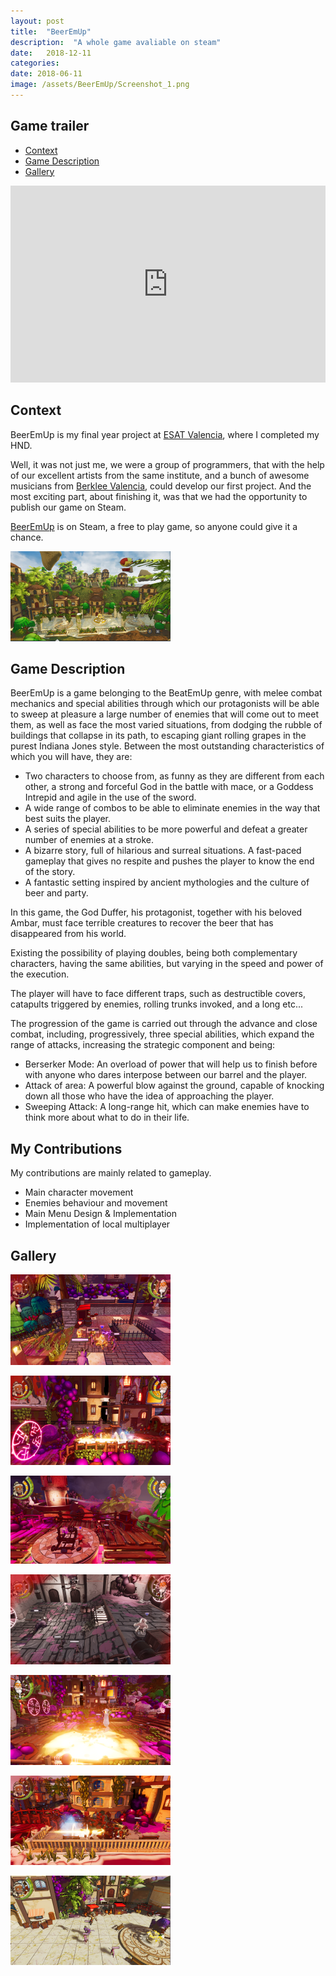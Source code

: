```yaml
---
layout: post
title:  "BeerEmUp"
description:  "A whole game avaliable on steam"
date:   2018-12-11
categories: 
date: 2018-06-11 
image: /assets/BeerEmUp/Screenshot_1.png
---
```

## Game trailer
* [Context](#context)
* [Game Description](#game-description)
* [Gallery](#gallery)

<center>
<iframe width="100%" height="315" src="https://www.youtube.com/embed/Px1C7v5Kizg" frameborder="0" allow="accelerometer; autoplay; encrypted-media; gyroscope; picture-in-picture" allowfullscreen></iframe>
</center>


## Context

BeerEmUp is my final year project at [ESAT Valencia](https://www.esat.es/), where I completed my HND.

Well, it was not just me, we were a group of programmers, that with the help of our excellent artists from the same institute,
and a bunch of awesome musicians from [Berklee Valencia](https://valencia.berklee.edu/),  could develop our first project.
And the most exciting part, about finishing it, was that we had the opportunity to publish our game on Steam.


[BeerEmUp](https://store.steampowered.com/app/945880/Beerem_Up/) is on Steam, a free to play game, so anyone could give it a chance.


![My helpful screenshot](/assets/BeerEmUp/Screenshot_1.png)


## Game Description
BeerEmUp is a game belonging to the BeatEmUp genre, with melee combat mechanics
and special abilities through which our protagonists will be able to sweep at pleasure a large
number of enemies that will come out to meet them, as well as face the most varied
situations, from dodging the rubble of buildings that collapse in its path, to escaping giant
rolling grapes in the purest Indiana Jones style.
Between the most outstanding characteristics of which you will have, they are:
* Two characters to choose from, as funny as they are different from each other, a
strong and forceful God in the battle with mace, or a Goddess Intrepid and agile in
the use of the sword.
* A wide range of combos to be able to eliminate enemies in the way that best suits the
player.
* A series of special abilities to be more powerful and defeat a greater number of
enemies at a stroke.
* A bizarre story, full of hilarious and surreal situations.
A fast-paced gameplay that gives no respite and pushes the player to know the end
of the story.
* A fantastic setting inspired by ancient mythologies and the culture of beer and party.  



In this game, the God Duffer, his protagonist, together with his beloved Ambar, must face
terrible creatures to recover the beer that has disappeared from his world.  


Existing the possibility of playing doubles, being both complementary characters,
having the same abilities, but varying in the speed and power of the execution.  


The player will have to face different traps, such as destructible covers, catapults triggered
by enemies, rolling trunks invoked, and a long etc...  


The progression of the game is carried out through the advance and close combat,
including, progressively, three special abilities, which expand the range of attacks,
increasing the strategic component and being:

* Berserker Mode: An overload of power that will help us to finish before with anyone
who dares interpose between our barrel and the player.
* Attack of area: A powerful blow against the ground, capable of knocking down all
those who have the idea of ​​approaching the player.
* Sweeping Attack: A long-range hit, which can make enemies have to think more
about what to do in their life.


## My Contributions

My contributions are mainly related to gameplay.

* Main character movement 
* Enemies behaviour and movement
* Main Menu Design & Implementation
* Implementation of local multiplayer


## Gallery


![My helpful screenshot](/assets/BeerEmUp/unknown.png)


![My helpful screenshot](/assets/BeerEmUp/unknown5.png)


![My helpful screenshot](/assets/BeerEmUp/unknown6.png)


![My helpful screenshot](/assets/BeerEmUp/unknown8.png)


![My helpful screenshot](/assets/BeerEmUp/unknown11.png)


![My helpful screenshot](/assets/BeerEmUp/unknown18.png)


![My helpful screenshot](/assets/BeerEmUp/unknown21.png)






